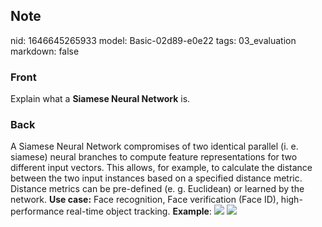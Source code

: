 ## Note
nid: 1646645265933
model: Basic-02d89-e0e22
tags: 03_evaluation
markdown: false

### Front
Explain what a <b>Siamese Neural Network</b> is.

### Back
A Siamese Neural Network compromises of two identical parallel (i.
e. siamese) neural branches to compute feature representations for
two different input vectors. This allows, for example, to calculate
the distance between the two input instances based on a specified
distance metric. Distance metrics can be pre-defined (e. g.
Euclidean) or learned by the network. <b>Use case:</b> Face
recognition, Face verification (Face ID), high-performance
real-time object tracking. <b>Example</b>: <img src= 
"paste-7ae4b3cc9f7d9d7fb3c9b21fe5cdccde2ee7f1d8.jpg"> <img src= 
"paste-cbe82ea8c640c430e96c595ea19d76b674103142.jpg">
